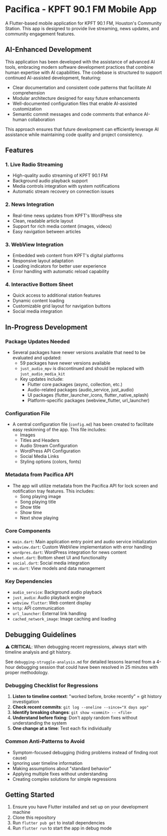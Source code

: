 # Pacifica - KPFT 90.1 FM Mobile App

A Flutter-based mobile application for KPFT 90.1 FM, Houston's Community Station. This app is designed to provide live streaming, news updates, and community engagement features.

## AI-Enhanced Development

This application has been developed with the assistance of advanced AI tools, embracing modern software development practices that combine human expertise with AI capabilities. The codebase is structured to support continued AI-assisted development, featuring:

- Clear documentation and consistent code patterns that facilitate AI comprehension
- Modular architecture designed for easy future enhancements
- Well-documented configuration files that enable AI-assisted customization
- Semantic commit messages and code comments that enhance AI-human collaboration

This approach ensures that future development can efficiently leverage AI assistance while maintaining code quality and project consistency.

## Features

### 1. Live Radio Streaming
- High-quality audio streaming of KPFT 90.1 FM
- Background audio playback support
- Media controls integration with system notifications
- Automatic stream recovery on connection issues

### 2. News Integration
- Real-time news updates from KPFT's WordPress site
- Clean, readable article layout
- Support for rich media content (images, videos)
- Easy navigation between articles

### 3. WebView Integration
- Embedded web content from KPFT's digital platforms
- Responsive layout adaptation
- Loading indicators for better user experience
- Error handling with automatic reload capability

### 4. Interactive Bottom Sheet
- Quick access to additional station features
- Dynamic content loading
- Customizable grid layout for navigation buttons
- Social media integration

## In-Progress Development

### Package Updates Needed
- Several packages have newer versions available that need to be evaluated and updated:
  - 59 packages have newer versions available
  - `just_audio_mpv` is discontinued and should be replaced with `just_audio_media_kit`
  - Key updates include:
    - Flutter core packages (async, collection, etc.)
    - Audio-related packages (audio_service, just_audio)
    - UI packages (flutter_launcher_icons, flutter_native_splash)
    - Platform-specific packages (webview_flutter, url_launcher)

### Configuration File
- A central configuration file (`config.md`) has been created to facilitate easy reskinning of the app. This file includes:
  - Images
  - Titles and Headers
  - Audio Stream Configuration
  - WordPress API Configuration
  - Social Media Links
  - Styling options (colors, fonts)

### Metadata from Pacifica API
- The app will utilize metadata from the Pacifica API for lock screen and notification tray features. This includes:
  - Song playing image
  - Song playing title
  - Show title
  - Show time
  - Next show playing

### Core Components

- `main.dart`: Main application entry point and audio service initialization
- `webview.dart`: Custom WebView implementation with error handling
- `wordpres.dart`: WordPress integration for news content
- `sheet.dart`: Bottom sheet UI and functionality
- `social.dart`: Social media integration
- `vm.dart`: View models and data management

### Key Dependencies

- `audio_service`: Background audio playback
- `just_audio`: Audio playback engine
- `webview_flutter`: Web content display
- `http`: API communication
- `url_launcher`: External link handling
- `cached_network_image`: Image caching and loading

## Debugging Guidelines

⚠️ **CRITICAL**: When debugging recent regressions, always start with timeline analysis and git history.

See `debugging-struggle-analysis.md` for detailed lessons learned from a 4-hour debugging session that could have been resolved in 25 minutes with proper methodology.

### Debugging Checklist for Regressions
1. **Listen to timeline context**: "worked before, broke recently" = git history investigation
2. **Check recent commits**: `git log --oneline --since="X days ago"`
3. **Identify breaking changes**: `git show <commit> -- <file>`
4. **Understand before fixing**: Don't apply random fixes without understanding the system
5. **One change at a time**: Test each fix individually

### Common Anti-Patterns to Avoid
- Symptom-focused debugging (hiding problems instead of finding root cause)
- Ignoring user timeline information
- Making assumptions about "standard behavior"
- Applying multiple fixes without understanding
- Creating complex solutions for simple regressions

## Getting Started

1. Ensure you have Flutter installed and set up on your development machine
2. Clone this repository
3. Run `flutter pub get` to install dependencies
4. Run `flutter run` to start the app in debug mode